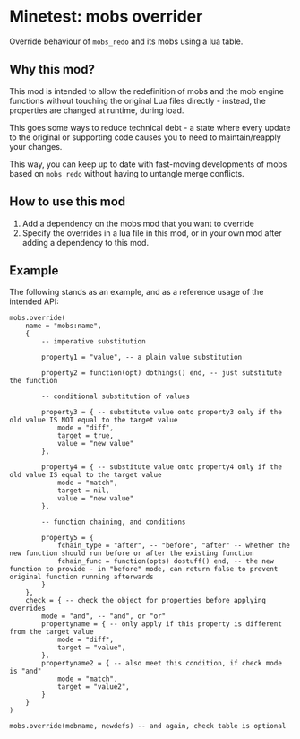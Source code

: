 # Minetest: mobs overrider

Override behaviour of `mobs_redo` and its mobs using a lua table.

## Why this mod?

This mod is intended to allow the redefinition of mobs and the mob engine functions without touching the original Lua files directly - instead, the properties are changed at runtime, during load.

This goes some ways to reduce technical debt - a state where every update to the original or supporting code causes you to need to maintain/reapply your changes.

This way, you can keep up to date with fast-moving developments of mobs based on `mobs_redo` without having to untangle merge conflicts.

## How to use this mod

1. Add a dependency on the mobs mod that you want to override
2. Specify the overrides in a lua file in this mod, or in your own mod after adding a dependency to this mod.

## Example

The following stands as an example, and as a reference usage of the intended API:

	mobs.override(
		name = "mobs:name",
		{
			-- imperative substitution

			property1 = "value", -- a plain value substitution

			property2 = function(opt) dothings() end, -- just substitute the function

			-- conditional substitution of values

			property3 = { -- substitute value onto property3 only if the old value IS NOT equal to the target value
				mode = "diff",
				target = true,
				value = "new value"
			},

			property4 = { -- substitute value onto property4 only if the old value IS equal to the target value
				mode = "match",
				target = nil,
				value = "new value"
			},

			-- function chaining, and conditions

			property5 = {
				fchain_type = "after", -- "before", "after" -- whether the new function should run before or after the existing function
				fchain_func = function(opts) dostuff() end, -- the new function to provide - in "before" mode, can return false to prevent original function running afterwards
			}
		},
		check = { -- check the object for properties before applying overrides
			mode = "and", -- "and", or "or"
			propertyname = { -- only apply if this property is different from the target value
				mode = "diff",
				target = "value",
			},
			propertyname2 = { -- also meet this condition, if check mode is "and"
				mode = "match",
				target = "value2",
			}
		}
	)

	mobs.override(mobname, newdefs) -- and again, check table is optional

